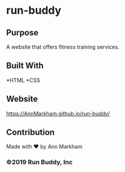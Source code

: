 # run-buddy

## Purpose
A website that offers fitness training services.

## Built With 
*HTML
*CSS

## Website
https://AnnMarkham.github.io/run-buddy/

## Contribution
Made with ❤️ by Ann Markham

### ©️2019 Run Buddy, Inc 
